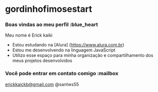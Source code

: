 # gordinhofimosestart
### Boas vindas ao meu perfil :blue_heart
Meu nome é Erick kaiki
- Estou estudando na [Alura] (https://www.alura.com.br)
- Estou me desenvolvendo na linguagem JavaScript
- Utilizo esse espaço para minha organização e compartilhamento dos meus projetos desenvolvidos
### Você pode entrar em contato comigo :mailbox

erickkaickb@gmail.com
@santws55
